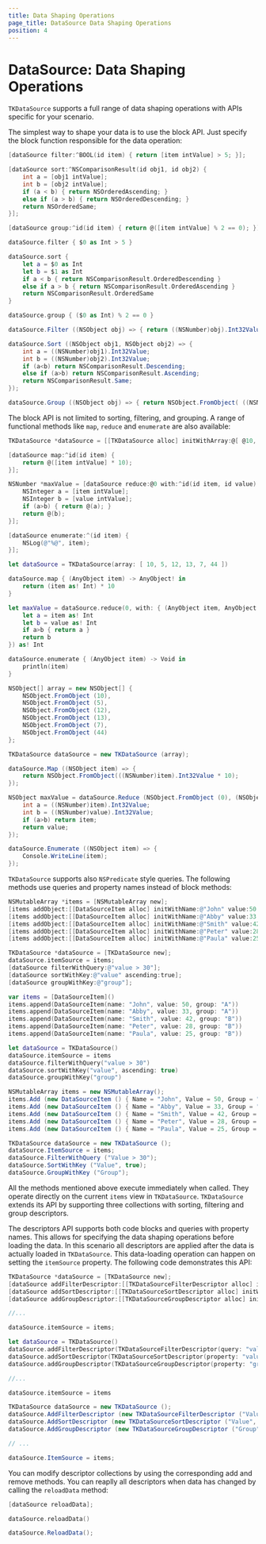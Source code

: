```yaml
---
title: Data Shaping Operations
page_title: DataSource Data Shaping Operations
position: 4
---
```


# DataSource: Data Shaping Operations

<code>TKDataSource</code> supports a full range of data shaping operations with APIs specific for your scenario. 

The simplest way to shape your data is to use the block API. Just specify the block function responsible for the data operation:

```Objective-C
[dataSource filter:^BOOL(id item) { return [item intValue] > 5; }];

[dataSource sort:^NSComparisonResult(id obj1, id obj2) {
    int a = [obj1 intValue];
    int b = [obj2 intValue];
    if (a < b) { return NSOrderedAscending; }
    else if (a > b) { return NSOrderedDescending; }
    return NSOrderedSame;
}];

[dataSource group:^id(id item) { return @([item intValue] % 2 == 0); }];
```
```Swift
dataSource.filter { $0 as Int > 5 }

dataSource.sort {
    let a = $0 as Int
    let b = $1 as Int
    if a < b { return NSComparisonResult.OrderedDescending }
    else if a > b { return NSComparisonResult.OrderedAscending }
    return NSComparisonResult.OrderedSame
}

dataSource.group { ($0 as Int) % 2 == 0 }
```
```C#
dataSource.Filter ((NSObject obj) => { return ((NSNumber)obj).Int32Value > 5; });

dataSource.Sort ((NSObject obj1, NSObject obj2) => {
	int a = ((NSNumber)obj1).Int32Value;
	int b = ((NSNumber)obj2).Int32Value;
	if (a<b) return NSComparisonResult.Descending;
	else if (a>b) return NSComparisonResult.Ascending;
	return NSComparisonResult.Same;
});

dataSource.Group ((NSObject obj) => { return NSObject.FromObject( ((NSNumber)obj).Int32Value % 2 == 0 ); });
```

The block API is not limited to sorting, filtering, and grouping. A range of functional methods like <code>map</code>, <code>reduce</code> and <code>enumerate</code> are also available:

```Objective-C
TKDataSource *dataSource = [[TKDataSource alloc] initWithArray:@[ @10, @5, @12, @13, @7, @44 ]];

[dataSource map:^id(id item) {
    return @([item intValue] * 10);
}];

NSNumber *maxValue = [dataSource reduce:@0 with:^id(id item, id value) {
    NSInteger a = [item intValue];
    NSInteger b = [value intValue];
    if (a>b) { return @(a); }
    return @(b);
}];

[dataSource enumerate:^(id item) {
    NSLog(@"%@", item);
}];
```
```Swift
let dataSource = TKDataSource(array: [ 10, 5, 12, 13, 7, 44 ])

dataSource.map { (AnyObject item) -> AnyObject! in
    return (item as! Int) * 10
}

let maxValue = dataSource.reduce(0, with: { (AnyObject item, AnyObject value) -> AnyObject! in
    let a = item as! Int
    let b = value as! Int
    if a>b { return a }
    return b
}) as! Int

dataSource.enumerate { (AnyObject item) -> Void in
    println(item)
}
```
```C#
NSObject[] array = new NSObject[] {
	NSObject.FromObject (10),
	NSObject.FromObject (5),
	NSObject.FromObject (12),
	NSObject.FromObject (13),
	NSObject.FromObject (7),
	NSObject.FromObject (44)
};

TKDataSource dataSource = new TKDataSource (array);

dataSource.Map ((NSObject item) => {
	return NSObject.FromObject(((NSNumber)item).Int32Value * 10);
});

NSObject maxValue = dataSource.Reduce (NSObject.FromObject (0), (NSObject item, NSObject value) => {
	int a = ((NSNumber)item).Int32Value;
	int b = ((NSNumber)value).Int32Value;
	if (a>b) return item;
	return value;
});

dataSource.Enumerate ((NSObject item) => {
	Console.WriteLine(item);
});
```

<code>TKDataSource</code> supports also <code>NSPredicate</code> style queries. The following methods use queries and property names instead of block methods:

```Objective-C
NSMutableArray *items = [NSMutableArray new];
[items addObject:[[DataSourceItem alloc] initWithName:@"John" value:50 group:@"A"]];
[items addObject:[[DataSourceItem alloc] initWithName:@"Abby" value:33 group:@"A"]];
[items addObject:[[DataSourceItem alloc] initWithName:@"Smith" value:42 group:@"B"]];
[items addObject:[[DataSourceItem alloc] initWithName:@"Peter" value:28 group:@"B"]];
[items addObject:[[DataSourceItem alloc] initWithName:@"Paula" value:25 group:@"B"]];

TKDataSource *dataSource = [TKDataSource new];
dataSource.itemSource = items;
[dataSource filterWithQuery:@"value > 30"];
[dataSource sortWithKey:@"value" ascending:true];
[dataSource groupWithKey:@"group"];
```
```Swift
var items = [DataSourceItem]()
items.append(DataSourceItem(name: "John", value: 50, group: "A"))
items.append(DataSourceItem(name: "Abby", value: 33, group: "A"))
items.append(DataSourceItem(name: "Smith", value: 42, group: "B"))
items.append(DataSourceItem(name: "Peter", value: 28, group: "B"))
items.append(DataSourceItem(name: "Paula", value: 25, group: "B"))

let dataSource = TKDataSource()
dataSource.itemSource = items
dataSource.filterWithQuery("value > 30")
dataSource.sortWithKey("value", ascending: true)
dataSource.groupWithKey("group")
```
```C#
NSMutableArray items = new NSMutableArray();
items.Add (new DataSourceItem () { Name = "John", Value = 50, Group = "A" });
items.Add (new DataSourceItem () { Name = "Abby", Value = 33, Group = "A" });
items.Add (new DataSourceItem () { Name = "Smith", Value = 42, Group = "B" });
items.Add (new DataSourceItem () { Name = "Peter", Value = 28, Group = "B" });
items.Add (new DataSourceItem () { Name = "Paula", Value = 25, Group = "B" });

TKDataSource dataSource = new TKDataSource ();
dataSource.ItemSource = items;
dataSource.FilterWithQuery ("Value > 30");
dataSource.SortWithKey ("Value", true);
dataSource.GroupWithKey ("Group");
```

All the methods mentioned above execute immediately when called. They operate directly on the current <code>items</code> view in <code>TKDataSource</code>. <code>TKDataSource</code> extends its API by supporting three collections with sorting, filtering and group descriptors. 

The descriptors API supports both code blocks and queries with property names. This allows for specifying the data shaping operations before loading the data. In this scenario all descriptors are applied after the data is actually loaded in <code>TKDataSource</code>. This data-loading operation can happen on setting the <code>itemSource</code> property. The following code demonstrates this API:

```Objective-C
TKDataSource *dataSource = [TKDataSource new];
[dataSource addFilterDescriptor:[[TKDataSourceFilterDescriptor alloc] initWithQuery:@"value > 30"]];
[dataSource addSortDescriptor:[[TKDataSourceSortDescriptor alloc] initWithProperty:@"value" ascending:true]];
[dataSource addGroupDescriptor:[[TKDataSourceGroupDescriptor alloc] initWithProperty:@"group"]];

//...

dataSource.itemSource = items;
```
```Swift
let dataSource = TKDataSource()
dataSource.addFilterDescriptor(TKDataSourceFilterDescriptor(query: "value > 30"))
dataSource.addSortDescriptor(TKDataSourceSortDescriptor(property: "value", ascending: true))
dataSource.addGroupDescriptor(TKDataSourceGroupDescriptor(property: "group"))

//...

dataSource.itemSource = items
```
```C#
TKDataSource dataSource = new TKDataSource ();
dataSource.AddFilterDescriptor (new TKDataSourceFilterDescriptor ("Value > 30"));
dataSource.AddSortDescriptor (new TKDataSourceSortDescriptor ("Value", true));
dataSource.AddGroupDescriptor (new TKDataSourceGroupDescriptor ("Group"));

// ...

dataSource.ItemSource = items;
```

You can modify descriptor collections by using the corresponding add and remove methods. You can reaplly all descriptors when data has changed by calling the <code>reloadData</code> method:

```Objective-C
[dataSource reloadData];
```
```Swift
dataSource.reloadData()
```
```C#
dataSource.ReloadData();
```
